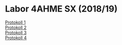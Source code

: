 # Labor 4AHME SX (2018/19)

[Protokoll 1](https://github.com/winmam14/Protokoll-1)  
[Protokoll 2](https://github.com/HTLMechatronics/m15-la1-sx/blob/winmam14/protokoll_g1_winmam14_2018-09-25.md)  
[Protokoll 3](https://github.com/winmam14/Protokoll-3)  
[Protokoll 4](https://github.com/winmam14/Protokoll_4/blob/master/README.md)
